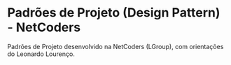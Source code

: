 # Padrões de Projeto (Design Pattern) - NetCoders
Padrões de Projeto desenvolvido na NetCoders (LGroup), com orientações do Leonardo Lourenço. 
